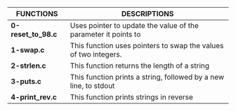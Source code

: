 |FUNCTIONS			|DESCRIPTIONS								|
|-------------------------------|-----------------------------------------------------------------------|
|**0-reset_to_98.c**		|Uses pointer to update the value of the parameter it points to		|
|**1-swap.c**			|This function uses pointers to swap the values of two integers.	|
|**2-strlen.c**			|This function returns the length of a string				|
|**3-puts.c**			|This function prints a string, followed by a new line, to stdout	|
|**4-print_rev.c**		|This function prints strings in reverse				|

